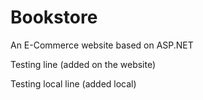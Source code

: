 # Bookstore
An E-Commerce website based on ASP.NET

Testing line (added on the website)

Testing local line (added local)
